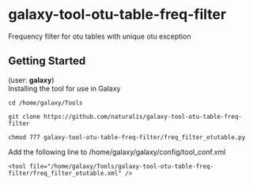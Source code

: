 # galaxy-tool-otu-table-freq-filter
Frequency filter for otu tables with unique otu exception
## Getting Started  
(user: **galaxy**)  
Installing the tool for use in Galaxy
```
cd /home/galaxy/Tools
```
```
git clone https://github.com/naturalis/galaxy-tool-otu-table-freq-filter
```
```
chmod 777 galaxy-tool-otu-table-freq-filter/freq_filter_otutable.py
```
Add the following line to /home/galaxy/galaxy/config/tool_conf.xml
```
<tool file="/home/galaxy/Tools/galaxy-tool-otu-table-freq-filter/freq_filter_otutable.xml" />
```
